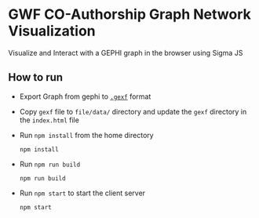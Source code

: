 # GWF CO-Authorship Graph Network Visualization

Visualize and Interact with a GEPHI graph in the browser using Sigma JS
 
## How to run
- Export Graph from gephi to [`.gexf`](https://gephi.org/gexf/format/) format

- Copy `gexf` file to `file/data/` directory and update the `gexf` directory in the `index.html` file

- Run `npm install` from the home directory
    ```
    npm install
    ```

- Run `npm run build`
    ```
    npm run build
    ```

- Run `npm start` to start the client server
    ```
    npm start
    ```
